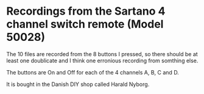 # Recordings from the Sartano 4 channel switch remote (Model 50028)

 
The 10 files are recorded from the 8 buttons I pressed, so there should be at least one doublicate and I think one erronious recording from somthing else.


The buttons are On and Off for each of the 4 channels A, B, C and D.

It is bought in the Danish DIY shop called Harald Nyborg.



